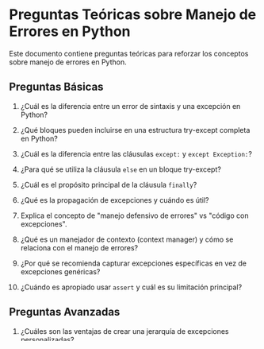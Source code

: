 # Preguntas Teóricas sobre Manejo de Errores en Python

Este documento contiene preguntas teóricas para reforzar los conceptos sobre manejo de errores en Python.

## Preguntas Básicas

1. ¿Cuál es la diferencia entre un error de sintaxis y una excepción en Python?

2. ¿Qué bloques pueden incluirse en una estructura try-except completa en Python?

3. ¿Cuál es la diferencia entre las cláusulas `except:` y `except Exception:`?

4. ¿Para qué se utiliza la cláusula `else` en un bloque try-except?

5. ¿Cuál es el propósito principal de la cláusula `finally`?

6. ¿Qué es la propagación de excepciones y cuándo es útil?

7. Explica el concepto de "manejo defensivo de errores" vs "código con excepciones".

8. ¿Qué es un manejador de contexto (context manager) y cómo se relaciona con el manejo de errores?

9. ¿Por qué se recomienda capturar excepciones específicas en vez de excepciones genéricas?

10. ¿Cuándo es apropiado usar `assert` y cuál es su limitación principal?

## Preguntas Avanzadas

1. ¿Cuáles son las ventajas de crear una jerarquía de excepciones personalizadas?

2. ¿Cómo implementarías un manejador de contexto personalizado y qué métodos son necesarios?

3. ¿Qué es el patrón "Chain of Responsibility" aplicado al manejo de errores?

4. ¿Cómo se debería manejar la información sensible al registrar excepciones?

5. ¿Cuáles son las consideraciones especiales al manejar excepciones en código asincrónico?

6. ¿Cómo afecta el manejo de errores al rendimiento de una aplicación?

7. ¿Qué patrones de diseño son útiles para implementar un sistema centralizado de manejo de errores?

8. ¿Cómo se deben manejar los errores en APIs REST desde la perspectiva del cliente y del servidor?

9. ¿Cuáles son las mejores prácticas para presentar errores al usuario en una interfaz gráfica?

10. ¿Qué son los "error boundaries" y cómo se relacionan con el manejo de errores en arquitecturas modernas?

## Respuestas Cortas

Para cada pregunta, elabora una respuesta concisa basada en lo aprendido en los ejercicios prácticos y en la documentación de Python. Las respuestas deben ser claras y mostrar comprensión de los conceptos, no solo memorización.
